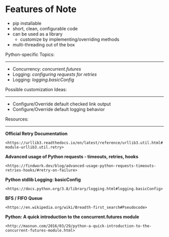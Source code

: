 Features of Note
================

* pip installable
* short, clean, configurable code
* can be used as a library
    * customize by implementing/overriding methods
* multi-threading out of the box



Python-specific Topics:

---

* Concurrency: *concurrent.futures*
* Logging: *configuring requests for retries*
* Logging: *logging.basicConfig*


Possible customization Ideas:

---

* Configure/Override default checked link output
* Configure/Override default logging behavior


Resources:

---


**Official Retry Documentation**

`<https://urllib3.readthedocs.io/en/latest/reference/urllib3.util.html#module-urllib3.util.retry>`


**Advanced usage of Python requests - timeouts, retries, hooks**

`<https://findwork.dev/blog/advanced-usage-python-requests-timeouts-retries-hooks/#retry-on-failure>`


**Python stdlib Logging: basicConfig**

`<https://docs.python.org/3.8/library/logging.html#logging.basicConfig>`


**BFS / FIFO Queue**

`<https://en.wikipedia.org/wiki/Breadth-first_search#Pseudocode>`


**Python: A quick introduction to the concurrent.futures module**

`<http://masnun.com/2016/03/29/python-a-quick-introduction-to-the-concurrent-futures-module.html>`
